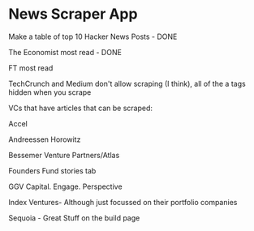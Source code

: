 # News Scraper App

Make a table of top 10 Hacker News Posts - DONE

The Economist most read - DONE

FT most read

TechCrunch and Medium don't allow scraping (I think), all of the a tags hidden when you scrape

VCs that have articles that can be scraped:

Accel

Andreessen Horowitz

Bessemer Venture Partners/Atlas

Founders Fund stories tab

GGV Capital. Engage. Perspective

Index Ventures- Although just focussed on their portfolio companies

Sequoia - Great Stuff on the build page


